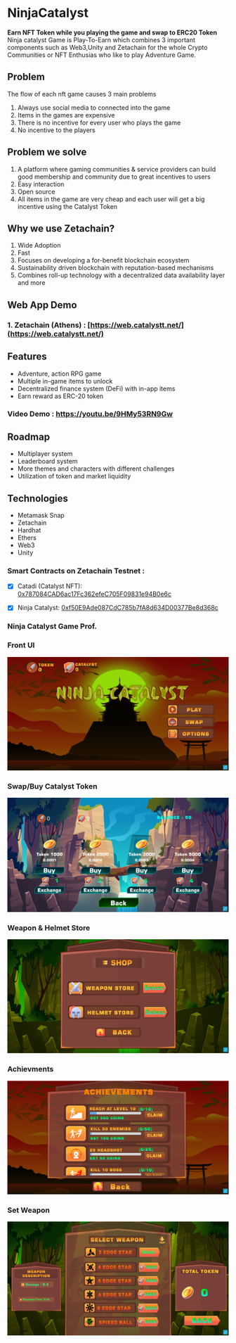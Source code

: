 # NinjaCatalyst

**Earn NFT Token while you playing the game and swap to ERC20 Token**
Ninja catalyst Game is Play-To-Earn which combines 3 important components such as Web3,Unity and Zetachain for the whole Crypto Communities or NFT Enthusias who like to play Adventure Game.

## Problem
The  flow of each nft game causes 3 main problems
1. Always use social media to connected into the game
2. Items in the games are expensive
3. There is no incentive for every user who plays the game
3. No incentive to the players

## Problem we solve
1. A platform where gaming communities & service providers can build good membership and community due to great incentives to users
2. Easy interaction
3. Open source
4. All items in the game are very cheap and each user will get a big incentive using the Catalyst Token

## Why we use Zetachain?
1. Wide Adoption
2. Fast
3. Focuses on developing a for-benefit blockchain ecosystem
4. Sustainability driven blockchain with reputation-based mechanisms
5. Combines roll-up technology with a decentralized data availability layer and more

## Web App Demo
### 1. Zetachain (Athens) : [https://web.catalystt.net/](https://web.catalystt.net/)

## Features
* Adventure, action RPG game
* Multiple in-game items to unlock
* Decentralized finance system (DeFi) with in-app items
* Earn reward as ERC-20 token

### Video Demo : https://youtu.be/9HMy53RN9Gw

## Roadmap
- Multiplayer system
- Leaderboard system
- More themes and characters with different challenges
- Utilization of token and market liquidity

## Technologies
- Metamask Snap
- Zetachain
- Hardhat
- Ethers
- Web3
- Unity


### Smart Contracts on Zetachain Testnet : 
- [x] Catadi (Catalyst NFT): [0x787084CAD6ac17Fc362efeC705F09831e94B0e6c](https://explorer.zetachain.com/address/0x787084CAD6ac17Fc362efeC705F09831e94B0e6c)
- [x] Ninja Catalyst:  [0xf50E9Ade087CdC785b7fA8d634D00377Be8d368c](https://explorer.zetachain.com/address/0xf50E9Ade087CdC785b7fA8d634D00377Be8d368c)


### Ninja Catalyst Game Prof.
### Front UI
<p align ="center">
<img src="./Prof/p1.png">
</p>

### Swap/Buy Catalyst Token
<p align ="center">
<img src="./Prof/p2.png">
</p>

### Weapon & Helmet Store
<p align ="center">
<img src="./Prof/p3.png">
</p>

### Achievments
<p align ="center">
<img src="./Prof/p4.png">
</p>

### Set Weapon
<p align ="center">
<img src="./Prof/p5.png">
</p>










